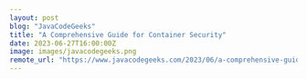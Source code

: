 ```yaml
---
layout: post
blog: "JavaCodeGeeks"
title: "A Comprehensive Guide for Container Security"
date: 2023-06-27T16:00:00Z
image: images/javacodegeeks.png
remote_url: "https://www.javacodegeeks.com/2023/06/a-comprehensive-guide-for-container-security.html"
---
```

